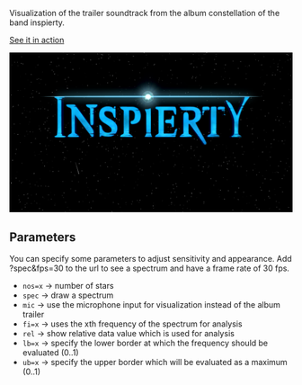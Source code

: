 Visualization of the trailer soundtrack from the album constellation of the band inspierty.

[See it in action](https://enc-ee.github.io/inspierty-constellation-trailer-visualization/dist/)

![Screenshot](screenshot.png)

## Parameters
You can specify some parameters to adjust sensitivity and appearance.
Add ?spec&fps=30 to the url to see a spectrum and have a frame rate of 30 fps.

- `nos=x` -> number of stars
- `spec` -> draw a spectrum
- `mic` -> use the microphone input for visualization instead of the album trailer
- `fi=x` -> uses the xth frequency of the spectrum for analysis
- `rel` -> show relative data value which is used for analysis
- `lb=x` -> specify the lower border at which the frequency should be evaluated (0..1)
- `ub=x` -> specify the upper border which will be evaluated as a maximum (0..1)